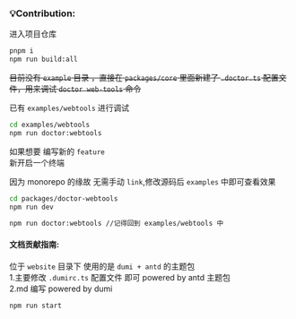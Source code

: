 ### 💡Contribution:

进入项目仓库<br>

```sh
pnpm i
npm run build:all
```

~~目前没有 `example` 目录 ，直接在 `packages/core` 里面新建了 `.doctor.ts` 配置文件，用来调试 `doctor web-tools` 命令~~<br>

已有 `examples/webtools` 进行调试

```sh
cd examples/webtools
npm run doctor:webtools
```

如果想要 编写新的 `feature`<br>
新开启一个终端 <br>

因为 monorepo 的缘故 无需手动 `link`,修改源码后 `examples` 中即可查看效果

```sh
cd packages/doctor-webtools
npm run dev

npm run doctor:webtools //记得回到 examples/webtools 中
```

#### 文档贡献指南:

位于 `website` 目录下 使用的是 `dumi + antd` 的主题包<br> 1.主要修改 `.dumirc.ts` 配置文件 即可 powered by antd 主题包<br>
2.md 编写 powered by dumi<br>

```sh
npm run start
```
